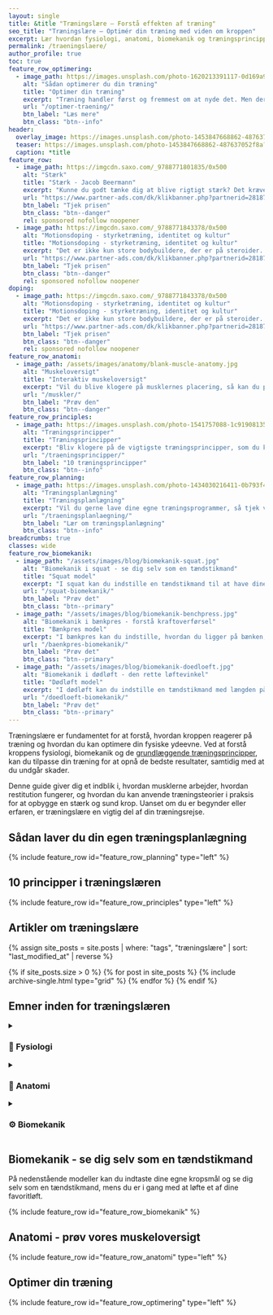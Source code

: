```yaml
---
layout: single
title: &title "Træningslære – Forstå effekten af træning"
seo_title: "Træningslære – Optimér din træning med viden om kroppen"
excerpt: Lær hvordan fysiologi, anatomi, biomekanik og træningsprincipper hænger sammen, og optimer din træning effektivt.
permalink: /traeningslaere/
author_profile: true
toc: true
feature_row_optimering:
  - image_path: https://images.unsplash.com/photo-1620213391117-0d169a917221?ixid=MnwxMjA3fDB8MHxwaG90by1wYWdlfHx8fGVufDB8fHx8&ixlib=rb-1.2.1&auto=format&fit=crop&h=300&w=400&q=10
    alt: "Sådan optimerer du din træning"
    title: "Optimer din træning"
    excerpt: "Træning handler først og fremmest om at nyde det. Men derfor kan man jo godt arbejde med at optimere træningen også. Her har vi samlet en række emner, som kan være med til at optimere din træning."
    url: "/optimer-traening/"
    btn_label: "Læs mere"
    btn_class: "btn--info"
header:
  overlay_image: https://images.unsplash.com/photo-1453847668862-487637052f8a?q=60&w=1200&h=630&auto=format&fit=crop&ixlib=rb-4.0.3&ixid=M3wxMjA3fDB8MHxwaG90by1wYWdlfHx8fGVufDB8fHx8fA%3D%3D
  teaser: https://images.unsplash.com/photo-1453847668862-487637052f8a?q=60&w=400&h=300&auto=format&fit=crop&ixlib=rb-4.0.3&ixid=M3wxMjA3fDB8MHxwaG90by1wYWdlfHx8fGVufDB8fHx8fA%3D%3D
  caption: *title
feature_row:
  - image_path: https://imgcdn.saxo.com/_9788771801835/0x500
    alt: "Stærk"
    title: "Stærk - Jacob Beermann"
    excerpt: "Kunne du godt tænke dig at blive rigtigt stærk? Det kræver den rette hjælp, og den kan du heldigvis få af Jacob Beermann med bogen \"Stærk\". Her får du en god og grundig introduktion til hvordan man styrketræner bedst."
    url: "https://www.partner-ads.com/dk/klikbanner.php?partnerid=28187&bannerid=43264&htmlurl=https://www.saxo.com/dk/staerk_jacob-beermann_haeftet_9788771801835"
    btn_label: "Tjek prisen"
    btn_class: "btn--danger"
    rel: sponsored nofollow noopener
  - image_path: https://imgcdn.saxo.com/_9788771843378/0x500
    alt: "Motionsdoping - styrketræning, identitet og kultur"
    title: "Motionsdoping - styrketræning, identitet og kultur"
    excerpt: "Det er ikke kun store bodybuildere, der er på steroider. Også helt almindelige unge mænd kombinerer styrke­træning i fitnesscentret med brug af doping."
    url: "https://www.partner-ads.com/dk/klikbanner.php?partnerid=28187&bannerid=43264&htmlurl=https://www.saxo.com/dk/motionsdoping_ask-vest-christiansen_haeftet_9788771843378"
    btn_label: "Tjek prisen"
    btn_class: "btn--danger"
    rel: sponsored nofollow noopener
doping:
  - image_path: https://imgcdn.saxo.com/_9788771843378/0x500
    alt: "Motionsdoping - styrketræning, identitet og kultur"
    title: "Motionsdoping - styrketræning, identitet og kultur"
    excerpt: "Det er ikke kun store bodybuildere, der er på steroider. Også helt almindelige unge mænd kombinerer styrke­træning i fitnesscentret med brug af doping."
    url: "https://www.partner-ads.com/dk/klikbanner.php?partnerid=28187&bannerid=43264&htmlurl=https://www.saxo.com/dk/motionsdoping_ask-vest-christiansen_haeftet_9788771843378"
    btn_label: "Tjek prisen"
    btn_class: "btn--danger"
    rel: sponsored nofollow noopener
feature_row_anatomi:
  - image_path: /assets/images/anatomy/blank-muscle-anatomy.jpg
    alt: "Muskeloversigt"
    title: "Interaktiv muskeloversigt"
    excerpt: "Vil du blive klogere på musklernes placering, så kan du prøve den interaktive muskeloversigt. Vi synes selv den er ret cool."
    url: "/muskler/"
    btn_label: "Prøv den"
    btn_class: "btn--danger"
feature_row_principles:
  - image_path: https://images.unsplash.com/photo-1541757088-1c919081357f?ixlib=rb-1.2.1&ixid=MnwxMjA3fDB8MHxwaG90by1wYWdlfHx8fGVufDB8fHx8&auto=format&fit=crop&w=400&h=300&q=60
    alt: "Træningsprincipper"
    title: "Træningsprincipper"
    excerpt: "Bliv klogere på de vigtigste træningsprincipper, som du kan vurdere god træning efter. Specificitet, progression, håndtering af træthed er nogle af de vigtigste."
    url: "/traeningsprincipper/"
    btn_label: "10 træningsprincipper"
    btn_class: "btn--info"
feature_row_planning:
  - image_path: https://images.unsplash.com/photo-1434030216411-0b793f4b4173?ixlib=rb-4.0.3&ixid=M3wxMjA3fDB8MHxwaG90by1wYWdlfHx8fGVufDB8fHx8fA%3D%3D&auto=format&fit=crop&w=400&h=300&q=60
    alt: "Træningsplanlægning"
    title: "Træningsplanlægning"
    excerpt: "Vil du gerne lave dine egne træningsprogrammer, så tjek vores guide til træningsplanlægning og programlægning. Du får konkrete råd til, hvordan du kommer videre med din egen planlægning."
    url: "/traeningsplanlaegning/"
    btn_label: "Lær om træningsplanlægning"
    btn_class: "btn--info"
breadcrumbs: true
classes: wide
feature_row_biomekanik:
  - image_path: "/assets/images/blog/biomekanik-squat.jpg"
    alt: "Biomekanik i squat - se dig selv som en tændstikmand"
    title: "Squat model"
    excerpt: "I squat kan du indstille en tændstikmand til at have dine kropsmål for: overkrop, lår og underben. Så kan du se, hvordan løftet alt andet lige vil se ud."
    url: "/squat-biomekanik/"
    btn_label: "Prøv det"
    btn_class: "btn--primary"
  - image_path: "/assets/images/blog/biomekanik-benchpress.jpg"
    alt: "Biomekanik i bænkpres - forstå kraftoverførsel"
    title: "Bænkpres model"
    excerpt: "I bænkpres kan du indstille, hvordan du ligger på bænken, og hvordan du gerne vil have stangens bane til at være. Gør det individuelt med din armlængde."
    url: "/baenkpres-biomekanik/"
    btn_label: "Prøv det"
    btn_class: "btn--primary"
  - image_path: "/assets/images/blog/biomekanik-doedloeft.jpg"
    alt: "Biomekanik i dødløft - den rette løftevinkel"
    title: "Dødløft model"
    excerpt: "I dødløft kan du indstille en tændstikmand med længden på din overkrop, lårben og underben. Se, hvordan et konventionelt dødløft alt andet lige vil se ud."
    url: "/doedloeft-biomekanik/"
    btn_label: "Prøv det"
    btn_class: "btn--primary"
---
```


Træningslære er fundamentet for at forstå, hvordan kroppen reagerer på træning og hvordan du kan optimere din fysiske ydeevne. Ved at forstå kroppens fysiologi, biomekanik og de [grundlæggende træningsprincipper](/traeningsprincipper/), kan du tilpasse din træning for at opnå de bedste resultater, samtidig med at du undgår skader.

Denne guide giver dig et indblik i, hvordan musklerne arbejder, hvordan restitution fungerer, og hvordan du kan anvende træningsteorier i praksis for at opbygge en stærk og sund krop. Uanset om du er begynder eller erfaren, er træningslære en vigtig del af din træningsrejse.

## Sådan laver du din egen træningsplanlægning

{% include feature_row id="feature_row_planning" type="left" %}

## 10 principper i træningslæren

{% include feature_row id="feature_row_principles" type="left" %}

## Artikler om træningslære

{% assign site_posts = site.posts | where: "tags", "træningslære" | sort: "last_modified_at" | reverse %}

<div class="feature__wrapper">

{% if site_posts.size > 0 %}
  {% for post in site_posts %}
    {% include archive-single.html type="grid" %}
  {% endfor %}
{% endif %}

</div>

## Emner inden for træningslæren

<details markdown="1" class="faq">
  <summary><h3 id="fysiologi">🧬 Fysiologi</h3></summary>

Hvis du vil forstå, hvordan træning virker i kroppen, så er det godt at dykke ned i kroppens fysiologi.

Kroppen består af virkelig mange forskellige specialiserede celler. Alle levende organismer styres af overlevelsesmekanismer, som kan beskrives ved disse tre principper.

[Læs meget mere om fysiologi](/fysiologi/).
</details>

<details markdown="1" class="faq">
  <summary><h3 id="anatomi">🦴 Anatomi</h3></summary>

Anatomi er læren om hvordan de forskellige strukturer i kroppen er opbygget, hvordan de forskellige celler er opbygget, hvordan disse igen samler sig til væv, organer og systemer i kroppen. Her kan du læse mere om de forskellige grene i anatomien.

- [Grundlæggende anatomi](/anatomi/)
- [Muskler](/muskler/)
- [Knogler](/knogler/)
- [Led](/led/)
</details>

<details markdown="1" class="faq">
  <summary><h3 id="biomekanik">⚙️ Biomekanik</h3></summary>

For at forstå, hvordan kroppen bevæger sig under træning, er det vigtigt at lære om biomekanik. Biomekanik beskæftiger sig med de fysiske love og principper, der styrer bevægelser i kroppen, som fx kraft, bevægelse og leddenes funktion.

Kroppens bevægelser påvirkes af både muskelkræfter og de mekaniske forhold mellem knogler og led. Denne viden kan være essentiel for at optimere din træning og præstation.

[Læs meget mere om biomekanik](/biomekanik/).
</details>

## Biomekanik - se dig selv som en tændstikmand

På nedenstående modeller kan du indtaste dine egne kropsmål og se dig selv som en tændstikmand, mens du er i gang med at løfte et af dine favoritløft.

{% include feature_row id="feature_row_biomekanik" %}

## Anatomi - prøv vores muskeloversigt

{% include feature_row id="feature_row_anatomi" type="left" %}

## Optimer din træning

{% include feature_row id="feature_row_optimering" type="left" %}